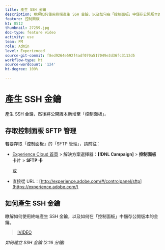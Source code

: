 ```yaml
---
title: 產生 SSH 金鑰
description: 瞭解如何使用終端產生 SSH 金鑰，以及如何在「控制面板」中儲存公開版本的金鑰。
feature: 控制面板
kt: 8512
thumbnail: 27259.jpg
doc-type: feature video
activity: use
team: PM
role: Admin
level: Experienced
source-git-commit: f8ed9264e592f4adf070a517049e3d36fc3112d5
workflow-type: ht
source-wordcount: '124'
ht-degree: 100%

---
```


# 產生 SSH 金鑰

產生 SSH 金鑰，然後將公開版本新增至「控制面板」。

## 存取控制面板 SFTP 管理

若要存取「控制面板」的「SFTP 管理」，請前往：

* [Experience Cloud 首頁](https://experience.adobe.com/#/home) > 解決方案選擇器：**[!DNL Campaign]** > **控制面板** 卡片 > **SFTP 卡**

   或

* 直接從 URL：[http://experience.adobe.com/#/controlpanel/sftp](https://experience.adobe.com/)

## 如何產生 SSH 金鑰

瞭解如何使用終端產生 SSH 金鑰，以及如何在「控制面板」中儲存公開版本的金鑰。

>[!VIDEO](https://video.tv.adobe.com/v/27259?quality=12)

*如何建立 SSH 金鑰 (2:16 分鐘)*
